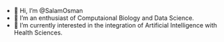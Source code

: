 - 👋 Hi, I’m @SalamOsman
- 👀 I’m an enthusiast of Computaional Biology and Data Science.
- 🌱 I’m currently interested in the integration of Artificial Intelligence with Health Sciences. 

<!---
SalamOsman/SalamOsman is a ✨ special ✨ repository because its `README.md` (this file) appears on your GitHub profile.
You can click the Preview link to take a look at your changes.
--->
